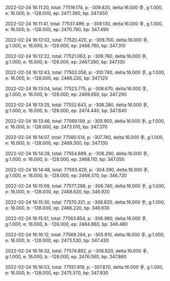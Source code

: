 2022-02-24 16:11:20, total: 77516.174, p: -309.820, delta:16.000 手, g:1.000, e: 16.000, b: -128.000, ep: 2471.380, bp: 347.650

2022-02-24 16:11:41, total: 77537.499, p: -309.130, delta:16.000 手, g:1.000, e: 16.000, b: -128.000, ep: 2470.790, bp: 347.490

2022-02-24 16:12:02, total: 77520.420, p: -309.700, delta:16.000 手, g:1.000, e: 16.000, b: -128.000, ep: 2468.780, bp: 347.310

2022-02-24 16:12:22, total: 77521.063, p: -309.760, delta:16.000 手, g:1.000, e: 16.000, b: -128.000, ep: 2467.280, bp: 347.130

2022-02-24 16:12:43, total: 77502.056, p: -310.740, delta:16.000 手, g:1.000, e: 16.000, b: -128.000, ep: 2466.220, bp: 347.120

2022-02-24 16:13:04, total: 77523.775, p: -308.670, delta:16.000 手, g:1.000, e: 16.000, b: -128.000, ep: 2469.650, bp: 347.290

2022-02-24 16:13:25, total: 77552.643, p: -308.280, delta:16.000 手, g:1.000, e: 16.000, b: -128.000, ep: 2474.440, bp: 347.840

2022-02-24 16:13:46, total: 77569.159, p: -305.950, delta:16.000 手, g:1.000, e: 16.000, b: -128.000, ep: 2473.010, bp: 347.370

2022-02-24 16:14:07, total: 77560.514, p: -307.740, delta:16.000 手, g:1.000, e: 16.000, b: -128.000, ep: 2469.300, bp: 347.130

2022-02-24 16:14:28, total: 77554.689, p: -308.290, delta:16.000 手, g:1.000, e: 16.000, b: -128.000, ep: 2468.110, bp: 347.050

2022-02-24 16:14:48, total: 77593.429, p: -304.390, delta:16.000 手, g:1.000, e: 16.000, b: -128.000, ep: 2469.370, bp: 346.720

2022-02-24 16:15:09, total: 77577.298, p: -306.740, delta:16.000 手, g:1.000, e: 16.000, b: -128.000, ep: 2468.620, bp: 346.920

2022-02-24 16:15:30, total: 77570.321, p: -306.820, delta:16.000 手, g:1.000, e: 16.000, b: -128.000, ep: 2466.220, bp: 346.630

2022-02-24 16:15:51, total: 77563.854, p: -306.980, delta:16.000 手, g:1.000, e: 16.000, b: -128.000, ep: 2464.860, bp: 346.480

2022-02-24 16:16:12, total: 77569.294, p: -305.910, delta:16.000 手, g:1.000, e: 16.000, b: -128.000, ep: 2473.530, bp: 347.430

2022-02-24 16:16:32, total: 77574.892, p: -306.820, delta:16.000 手, g:1.000, e: 16.000, b: -128.000, ep: 2476.060, bp: 347.860

2022-02-24 16:16:53, total: 77551.919, p: -307.870, delta:16.000 手, g:1.000, e: 16.000, b: -128.000, ep: 2475.570, bp: 347.930